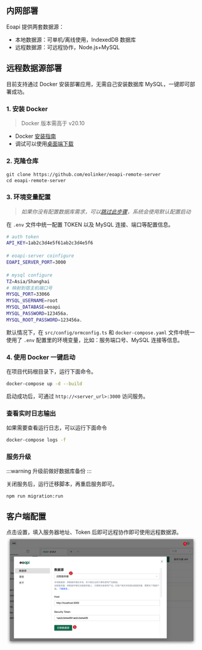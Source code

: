 ## 内网部署

Eoapi 提供两套数据源：

- 本地数据源：可单机/离线使用，IndexedDB 数据库
- 远程数据源：可远程协作，Node.js+MySQL

## 远程数据源部署

目前支持通过 Docker 安装部署应用，无需自己安装数据库 MySQL，一键即可部署成功。

### 1. 安装 Docker

> Docker 版本需高于 v20.10

- Docker [安装指南](https://www.runoob.com/docker/macos-docker-install.html)
- 调试可以使用[桌面端下载](https://www.docker.com/products/docker-desktop/)

### 2. 克隆仓库

```
git clone https://github.com/eolinker/eoapi-remote-server
cd eoapi-remote-server
```

### 3. 环境变量配置

> _如果你没有配置数据库需求，可以[跳过此步骤](#_3-使用-docker-一键启动)，系统会使用默认配置启动_

在 `.env` 文件中统一配置 TOKEN 以及 MySQL 连接、端口等配置信息。

```bash
# auth token
API_KEY=1ab2c3d4e5f61ab2c3d4e5f6

# eoapi-server coinfigure
EOAPI_SERVER_PORT=3000

# mysql configure
TZ=Asia/Shanghai
# 映射到宿主机端口号
MYSQL_PORT=33066
MYSQL_USERNAME=root
MYSQL_DATABASE=eoapi
MYSQL_PASSWORD=123456a.
MYSQL_ROOT_PASSWORD=123456a.
```

默认情况下，在 `src/config/ormconfig.ts` 和 `docker-compose.yaml` 文件中统一使用了 `.env` 配置里的环境变量，比如：服务端口号、MySQL 连接等信息。

### 4. 使用 Docker 一键启动

在项目代码根目录下，运行下面命令。

```bash
docker-compose up -d --build
```
启动成功后，可通过 `http://<server_url>:3000` 访问服务。

### 查看实时日志输出

如果需要查看运行日志，可以运行下面命令

```bash
docker-compose logs -f
```

### 服务升级

:::warning
升级前做好数据库备份
:::

关闭服务后，运行迁移脚本，再重启服务即可。

```
npm run migration:run
```

## 客户端配置

点击设置，填入服务器地址、Token 后即可远程协作即可使用远程数据源。
![](../assets/images/2022-09-14-16-48-50.png)
